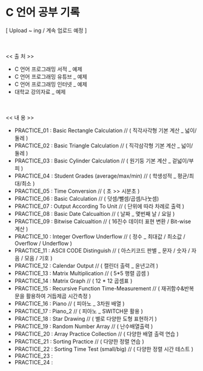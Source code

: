 # C 언어 공부 기록
[ Upload ~ ing / 계속 업로드 예정 ]


<br/><br/>
 << 출 처 >>
- C 언어 프로그래밍 서적 _ 예제  
- C 언어 프로그래밍 유튜브 _ 예제
- C 언어 프로그래밍 인터넷 _ 예제
- 대학교 강의자료 _ 예제


<br/><br/>
 << 내 용 >>
 - PRACTICE_01 : Basic Rectangle Calculation // ( 직각사각형 기본 계산 _ 넓이/둘레 )   
 - PRACTICE_02 : Basic Triangle Calculation // ( 직각삼각형 기본 계산 _ 넓이/둘레 )
 - PRACTICE_03 : Basic Cylinder Calculation // ( 원기둥 기본 계산 _ 겉넓이/부피 )
 - PRACTICE_04 : Student Grades (average/max/min) // ( 학생성적 _ 평균/최대/최소 )
 - PRACTICE_05 : Time Conversion // ( 초 >> 시분초 )
 - PRACTICE_06 : Basic Calculation // ( 덧셈/뺄셈/곱셈/나눗셈)
 - PRACTICE_07 : Output According To Unit // ( 단위에 따라 차례로 출력 )
 - PRACTICE_08 : Basic Date Calcualtion // ( 날짜 _ 몇번째 날 / 요일 ) 
 - PRACTICE_09 : Bitwise Calcualtion // ( 16진수 데이터 표현 변환 / Bit-wise 계산 )
 - PRACTICE_10 : Integer Overflow Underflow // ( 정수 _ 최대값 / 최소값 / Overflow / Underflow )
 - PRACTICE_11 : ASCII CODE Distinguish // ( 아스키코드 판별 _ 문자 / 숫자 / 자음 / 모음 / 기호 ) 
 - PRACTICE_12 : Calendar Output // ( 캘린더 출력 _ 윤년고려 )
 - PRACTICE_13 : Matrix Multiplication // ( 5*5 행렬 곱셈 ) 
 - PRACTICE_14 : Matrix Graph // ( 12 * 12 곱셈표 )
 - PRACTICE_15 : Recursive Function Time-Measurement // ( 재귀함수&반복문을 활용하여 거듭제곱 시간측정 )
 - PRACTICE_16 : Piano // ( 피아노 _ 3차원 배열 )
 - PRACTICE_17 : Piano_2 // ( 피아노 _ SWITCH문 활용 )
 - PRACTICE_18 : Star Drawing // ( 별로 다양한 도형 표현하기 )
 - PRACTICE_19 : Random Number Array // ( 난수배열출력 )
 - PRACTICE_20 : Array Practice Collection // ( 다양한 배열 출력 연습 )
 - PRACTICE_21 : Sorting Practice // ( 다양한 정렬 연습 )
 - PRACTICE_22 : Sorting Time Test (small/big) // ( 다양한 정렬 시간 테스트 )
 - PRACTICE_23 : 
 - PRACTICE_24 :





